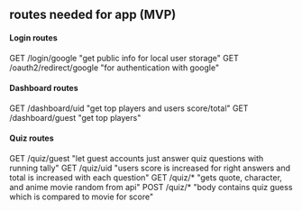 ## routes needed for app (MVP)

#### Login routes
 GET /login/google "get public info for local user storage"
 GET /oauth2/redirect/google "for authentication with google"

#### Dashboard routes
 GET /dashboard/uid "get top players and users score/total"
 GET /dashboard/guest "get top players"

#### Quiz routes
 GET /quiz/guest "let guest accounts just answer quiz questions with running tally"
 GET /quiz/uid "users score is increased for right answers and total is increased with each question"
 GET /quiz/* "gets quote, character, and anime movie random from api"
 POST /quiz/* "body contains quiz guess which is compared to movie for score"

